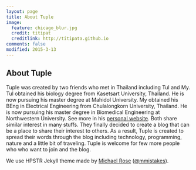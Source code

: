 ```yaml
---
layout: page
title: About Tuple
image:
  feature: chicago_blur.jpg
  credit: titipat
  creditlink: http://titipata.github.io
comments: false
modified: 2015-3-13
---
```


## About Tuple

Tuple was created by two friends who met in Thailand including Tul and My. Tul obtained his biology degree from Kasetsart University, Thailand. He is now pursuing his master degree at Mahidol University. My obtained his BEng in Electrical Engineering from Chulalongkorn University, Thailand. He is now pursuing his master degree in Biomedical Engineering at Northwestern University. See more in his [personal website](http://titipata.github.io). Both share similar interest in many stuffs. They finally decided to create a blog that can be a place to share their interest to others. As a result, Tuple is created to spread their words through the blog including technology, programming, nature and a little bit of traveling. Tuple is welcome for few more people who who want to join and the blog.

We use HPSTR Jekyll theme made by [Michael Rose](https://github.com/mmistakes) ([@mmistakes](https://twitter.com/mmistakes/)).
